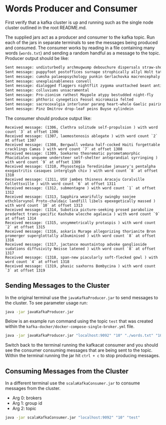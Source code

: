 # Words Producer and Consumer

First verify that a kafka cluster is up and running such as the single node cluster outlined in the root README.md.

The supplied jars act as a producer and consumer to the kafka topic. Run each of the jars in separate terminals to see the messages being produced and consumed. The consumer works by reading in a file containing many words (`words.txt`) and sending a random handful as a message to the topic. Producer output should be like:

```sh
Sent message: undisturbedly archmugwump debouchure dispersals straw-shoe decaspermous featherman paegel
Sent message: puppyfoot postoffices surnape strophically allyl Holt tatouays sternly wayman
Sent message: cumsha palaeopsychology punkin Gerlachovka macrencephaly
Sent message: unexplainableness convell
Sent message: dialogged flaggers nightflit zygoma unattached beant antiscians
Sent message: colluviums unsacramental
Sent message: Pro-zionism rathest Maypole atypy bestudded night-fly
Sent message: phthoric cynegetics Feosol micromazia felted
Sent message: sacrocoxalgia interlunar parang heart-whole Gaelic pairing workout azure-penciled
Sent message: Pinz Dmitrov drop-leaf peins Buyse xylindein
```

The consumer should produce output like:

```
Received message: (1306, Clethra solitude self-propulsion ) with word count `3` at offset 1306
Received message: (1307, laemostenosis ablegate ) with word count `2` at offset 1307
Received message: (1308, Bergwall vedana half-cocked Haiti forgettable cracklings Camas ) with word count `7` at offset 1308
Received message: (1309, Soekarno theorematic pyrometamorphic Phacidiales unqueme understeer self-shelter anteprandial syrringing ) with word count `9` at offset 1309
Received message: (1310, Physostegia Teredinidae january's pentalpha exogastritis casaques interglyph chiv ) with word count `8` at offset 1310
Received message: (1311, USV jambes thisness Aracaju Coralville Collettsville ) with word count `6` at offset 1311
Received message: (1312, submontagne ) with word count `1` at offset 1312
Received message: (1313, Sapphira wearifully swingby soojee ethchlorvynol Proto-chaldaic landfill libels epexegetically massed ) with word count `10` at offset 1313
Received message: (1314, Subotica picture-seeking prosed parabolize predefect trans-pacific Kashube wlecche agalaxia ) with word count `9` at offset 1314
Received message: (1315, unsymmetrically protaspis ) with word count `2` at offset 1315
Received message: (1316, askaris Murage allegorizing thorianite Bron promerger superglottally albuminised ) with word count `8` at offset 1316
Received message: (1317, jactance mountaintop advoke ganglioside sudations diffusivity Neisse latened ) with word count `8` at offset 1317
Received message: (1318, span-new piacularly soft-flecked gowl ) with word count `4` at offset 1318
Received message: (1319, phasic saxhorns Bombycina ) with word count `3` at offset 1319
```

## Sending Messages to the Cluster

In the original terminal use the `javaKafkaProducer.jar` to send messages to the cluster. To see parameter usage run:

```sh
java -jar javaKafkaProducer.jar
```

Below is an example run command using the topic `test` that was created within the `kafka-docker/docker-compose-single-broker.yml` file.

```sh
java -jar javaKafkaProducer.jar "localhost:9092" "10" "./words.txt" "10000" "test"
```

Switch back to the terminal running the kafkacat consumer and you should see the consumer consuming messages that are being sent to the topic. Within the terminal running the jar hit `ctrl + c` to stop producing messages.

## Consuming Messages from the Cluster

In a different terminal use the `scalaKafkaConsumer.jar` to consume messages from the cluster.

- Arg 0: brokers
- Arg 1: group id
- Arg 2: topic

```sh
java -jar scalaKafkaConsumer.jar "localhost:9092" "10" "test"
```